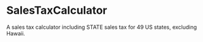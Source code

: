 # SalesTaxCalculator
 A sales tax calculator including STATE sales tax for 49 US states, excluding Hawaii.
